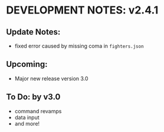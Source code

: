 # DEVELOPMENT NOTES: v2.4.1

## Update Notes:
- fixed error caused by missing coma in `fighters.json`

## Upcoming:
- Major new release version 3.0

## To Do: by v3.0
-  command revamps
-  data input
-  and more!